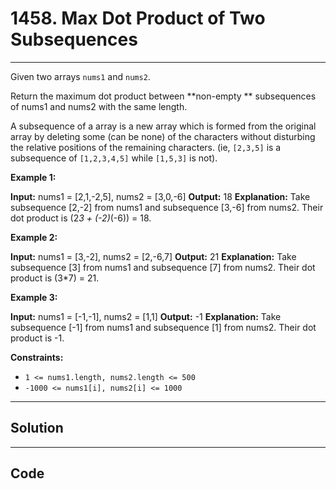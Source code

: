 # 1458. Max Dot Product of Two Subsequences

---

Given two arrays `nums1` and `nums2`.

Return the maximum dot product between **non-empty ** subsequences of nums1 and nums2 with the same length.

A subsequence of a array is a new array which is formed from the original array by deleting some (can be none) of the characters without disturbing the relative positions of the remaining characters. (ie, `[2,3,5]` is a subsequence of `[1,2,3,4,5]` while `[1,5,3]` is not).

 

**Example 1:**


**Input:** nums1 = [2,1,-2,5], nums2 = [3,0,-6]
**Output:** 18
**Explanation:** Take subsequence [2,-2] from nums1 and subsequence [3,-6] from nums2.
Their dot product is (2*3 + (-2)*(-6)) = 18.

**Example 2:**


**Input:** nums1 = [3,-2], nums2 = [2,-6,7]
**Output:** 21
**Explanation:** Take subsequence [3] from nums1 and subsequence [7] from nums2.
Their dot product is (3*7) = 21.

**Example 3:**


**Input:** nums1 = [-1,-1], nums2 = [1,1]
**Output:** -1
**Explanation:** Take subsequence [-1] from nums1 and subsequence [1] from nums2.
Their dot product is -1.

 

**Constraints:**

  * `1 <= nums1.length, nums2.length <= 500`
  * `-1000 <= nums1[i], nums2[i] <= 1000`

---

## Solution



---

## Code
```python


```
